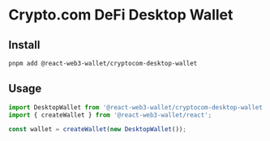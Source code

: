 # Crypto.com DeFi Desktop Wallet

## Install

```bash
pnpm add @react-web3-wallet/cryptocom-desktop-wallet
```

## Usage

```ts
import DesktopWallet from '@react-web3-wallet/cryptocom-desktop-wallet';
import { createWallet } from '@react-web3-wallet/react';

const wallet = createWallet(new DesktopWallet());
```
